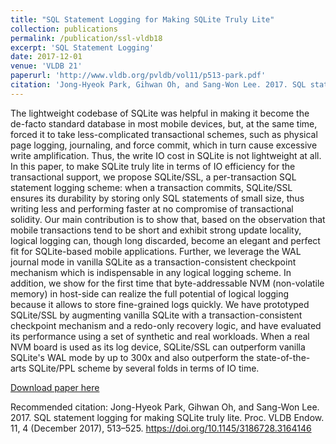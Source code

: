 ```yaml
---
title: "SQL Statement Logging for Making SQLite Truly Lite"
collection: publications
permalink: /publication/ssl-vldb18
excerpt: 'SQL Statement Logging'
date: 2017-12-01
venue: 'VLDB 21'
paperurl: 'http://www.vldb.org/pvldb/vol11/p513-park.pdf'
citation: 'Jong-Hyeok Park, Gihwan Oh, and Sang-Won Lee. 2017. SQL statement logging for making SQLite truly lite. Proc. VLDB Endow. 11, 4 (December 2017), 513–525. https://doi.org/10.1145/3186728.3164146'
---
```

The lightweight codebase of SQLite was helpful in making it become the de-facto standard database in most mobile devices, but, at the same time, forced it to take less-complicated transactional schemes, such as physical page logging, journaling, and force commit, which in turn cause excessive write amplification. Thus, the write IO cost in SQLite is not lightweight at all.
In this paper, to make SQLite truly lite in terms of IO efficiency for the transactional support, we propose SQLite/SSL, a per-transaction SQL statement logging scheme: when a transaction commits, SQLite/SSL ensures its durability by storing only SQL statements of small size, thus writing less and performing faster at no compromise of transactional solidity. Our main contribution is to show that, based on the observation that mobile transactions tend to be short and exhibit strong update locality, logical logging can, though long discarded, become an elegant and perfect fit for SQLite-based mobile applications. Further, we leverage the WAL journal mode in vanilla SQLite as a transaction-consistent checkpoint mechanism which is indispensable in any logical logging scheme. In addition, we show for the first time that byte-addressable NVM (non-volatile memory) in host-side can realize the full potential of logical logging because it allows to store fine-grained logs quickly.
We have prototyped SQLite/SSL by augmenting vanilla SQLite with a transaction-consistent checkpoint mechanism and a redo-only recovery logic, and have evaluated its performance using a set of synthetic and real workloads. When a real NVM board is used as its log device, SQLite/SSL can outperform vanilla SQLite's WAL mode by up to 300x and also outperform the state-of-the-arts SQLite/PPL scheme by several folds in terms of IO time.

[Download paper here](http://www.vldb.org/pvldb/vol11/p513-park.pdf)

Recommended citation: Jong-Hyeok Park, Gihwan Oh, and Sang-Won Lee. 2017. SQL statement logging for making SQLite truly lite. Proc. VLDB Endow. 11, 4 (December 2017), 513–525. https://doi.org/10.1145/3186728.3164146